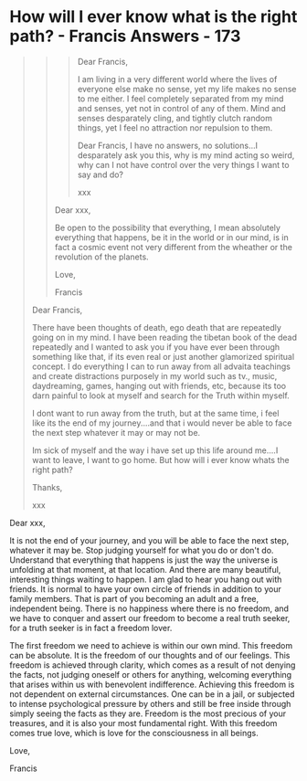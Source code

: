 # How will I ever know what is the right path? - Francis Answers - 173

>>>Dear Francis,
>>>
>>>I am living in a very different world where the lives of everyone else make no sense, yet my life makes no sense to me either. I feel completely separated from my mind and senses, yet not in control of any of them. Mind and senses desparately cling, and tightly clutch random things, yet I feel no attraction nor repulsion to them.
>>>
>>>Dear Francis, I have no answers, no solutions...I desparately ask you this, why is my mind acting so weird, why can I not have control over the very things I want to say and do?
>>>
>>>xxx
>>
>>Dear xxx,
>>
>>Be open to the possibility that everything, I mean absolutely everything that happens, be it in the world or in our mind, is in fact a cosmic event not very different from the wheather or the revolution of the planets.
>>
>>Love,
>>
>>Francis
>
>Dear Francis,
>
>There have been thoughts of death, ego death that are repeatedly going on in my mind. I have been reading the tibetan book of the dead repeatedly and I wanted to ask you if you have ever been through something like that, if its even real or just another glamorized spiritual concept. I do everything I can to run away from all advaita teachings and create distractions purposely in my world such as tv., music, daydreaming, games, hanging out with friends, etc, because its too darn painful to look at myself and search for the Truth within myself.
>
>I dont want to run away from the truth, but at the same time, i feel like its the end of my journey....and that i would never be able to face the next step whatever it may or may not be.
>
>Im sick of myself and the way i have set up this life around me....I want to leave, I want to go home. But how will i ever know whats the right path?
>
>Thanks,
>
>xxx

Dear xxx,

It is not the end of your journey, and you will be able to face the next step, whatever it may be. Stop judging yourself for what you do or don't do. Understand that everything that happens is just the way the universe is unfolding at that moment, at that location. And there are many beautiful, interesting things waiting to happen. I am glad to hear you hang out with friends. It is normal to have your own circle of friends in addition to your family members. That is part of you becoming an adult and a free, independent being. There is no happiness where there is no freedom, and we have to conquer and assert our freedom to become a real truth seeker, for a truth seeker is in fact a freedom lover.

The first freedom we need to achieve is within our own mind. This freedom can be absolute. It is the freedom of our thoughts and of our feelings. This freedom is achieved through clarity, which comes as a result of not denying the facts, not judging oneself or others for anything, welcoming everything that arises within us with benevolent indifference. Achieving this freedom is not dependent on external circumstances. One can be in a jail, or subjected to intense psychological pressure by others and still be free inside through simply seeing the facts as they are. Freedom is the most precious of your treasures, and it is also your most fundamental right. With this freedom comes true love, which is love for the consciousness in all beings.

Love,

Francis

